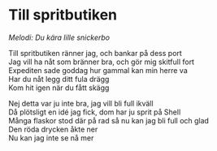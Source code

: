 # Till spritbutiken
*Melodi: Du kära lille snickerbo*

Till spritbutiken ränner jag, och bankar på dess port  
Jag vill ha nåt som bränner bra, och gör mig skitfull fort  
Expediten sade goddag hur gammal kan min herre va  
Har du nåt legg ditt fula drägg  
Kom hit igen när du fått skägg  

Nej detta var ju inte bra, jag vill bli full ikväll  
Då plötsligt en idé jag fick, dom har ju sprit på Shell  
Många flaskor stod där på rad så nu kan jag bli full och glad  
Den röda drycken åkte ner  
Nu kan jag inte se nå mer  